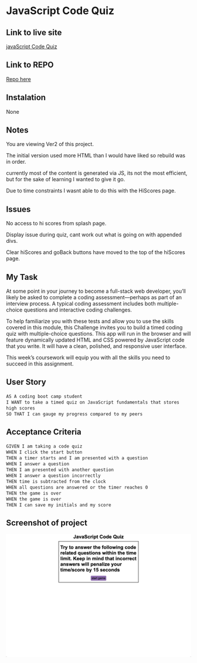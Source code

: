 # JavaScript Code Quiz

## Link to live site
[javaScript Code Quiz](https://kokkonut.github.io/Random-Password-Generator/)

## Link to REPO
[Repo here](https://github.com/Kokkonut/The-JS-code-quiz)


## Instalation
None

## Notes
You are viewing Ver2 of this project.

The initial version used more HTML than I would have liked so rebuild was in order.

currently most of the content is generated via JS, its not the most efficient, but for the sake of learning I wanted to give it go.

Due to time constraints I wasnt able to do this with the HiScores page.

## Issues
No access to hi scores from splash page.

Display issue during quiz, cant work out what is going on with appended divs.

Clear hiScores and goBack buttons have moved to the top of the hiScores page.


## My Task

At some point in your journey to become a full-stack web developer, you’ll likely be asked to complete a coding assessment&mdash;perhaps as part of an interview process. A typical coding assessment includes both multiple-choice questions and interactive coding challenges. 

To help familiarize you with these tests and allow you to use the skills covered in this module, this Challenge invites you to build a timed coding quiz with multiple-choice questions. This app will run in the browser and will feature dynamically updated HTML and CSS powered by JavaScript code that you write. It will have a clean, polished, and responsive user interface. 

This week’s coursework will equip you with all the skills you need to succeed in this assignment.

## User Story

```
AS A coding boot camp student
I WANT to take a timed quiz on JavaScript fundamentals that stores high scores
SO THAT I can gauge my progress compared to my peers
```

## Acceptance Criteria

```
GIVEN I am taking a code quiz
WHEN I click the start button
THEN a timer starts and I am presented with a question
WHEN I answer a question
THEN I am presented with another question
WHEN I answer a question incorrectly
THEN time is subtracted from the clock
WHEN all questions are answered or the timer reaches 0
THEN the game is over
WHEN the game is over
THEN I can save my initials and my score
```


## Screenshot of project

![JavaScript Code Quiz](./assets/images/scr-sht.jpg)